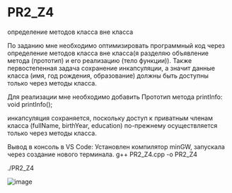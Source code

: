 # PR2_Z4
определение методов класса вне класса

По заданию мне необходимо оптимизировать программный код через определение методов класса вне класса(я разделяю объявление метода (прототип) и его реализацию (тело функции)). 
Также первостепенная задача сохранение инкапсуляции, а значит данные класса (имя, год рождения, образование) должны быть доступны только через методы класса.

Для реализации мне необходимо добавить Прототип метода printInfo:
void printInfo();

инкапсуляция сохраняется, поскольку доступ к приватным членам класса (fullName, birthYear, education) по-прежнему осуществляется только через методы класса.

Вывод в консоль в VS Code: Установлен компилятор minGW, запускала через создание нового терминала. g++ PR2_Z4.cpp -o PR2_Z4 

./PR2_Z4


![image](https://github.com/user-attachments/assets/aa394092-8764-4c93-84f6-b9a9bfc3a4e1)


